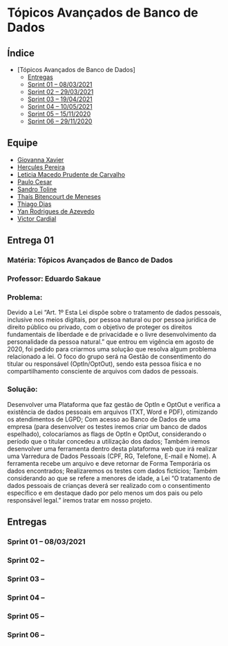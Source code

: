  # Tópicos Avançados de Banco de Dados

## Índice

- [Tópicos Avançados de Banco de Dados]
    - [Entregas](#entregas)
    - [Sprint 01 – 08/03/2021](#sprint-01--29032021)
    - [Sprint 02 – 29/03/2021](#sprint-02--19042021)
    - [Sprint 03 – 19/04/2021](#sprint-03--10052021)
    - [Sprint 04 – 10/05/2021](#sprint-04--01112020)
    - [Sprint 05 – 15/11/2020](#sprint-05--15112020)
    - [Sprint 06 – 29/11/2020](#sprint-06--29112020)

## Equipe

- [Giovanna Xavier](https://https://github.com/giovannaxavierm/)
- [Hercules Pereira](https://github.com/herculespsilva/)
- [Leticia Macedo Prudente de Carvalho](https://www.linkedin.com/mwlite/in/leticia-macedo-prudente-de-carvalho-a0413416a/)
- [Paulo Cesar](https://github.com/paullo97/)
- [Sandro Toline](https://github.com/sandrotoline/)
- [Thaís Bitencourt de Meneses](https://www.linkedin.com/in/thaisbitencourt/)
- [Thiago Dias](https://github.com/ThiagoDisk/)
- [Yan Rodrigues de Azevedo](https://www.linkedin.com/in/yan-rodrigues/)
- [Victor Cardial](https://github.com/VictorCardial/)

## Entrega 01
### Matéria: Tópicos Avançados de Banco de Dados
### Professor: Eduardo Sakaue

### Problema:
Devido a Lei “Art. 1º Esta Lei dispõe sobre o tratamento de dados pessoais, inclusive nos meios digitais, por pessoa natural ou por pessoa jurídica de direito público ou privado, com o objetivo de proteger os direitos fundamentais de liberdade e de privacidade e o livre desenvolvimento da personalidade da pessoa natural.” que entrou em vigência em agosto de 2020, foi pedido para criarmos uma solução que resolva algum problema relacionado a lei.
O foco do grupo será na Gestão de consentimento do titular ou responsável (OptIn/OptOut), sendo esta pessoa física e no compartilhamento consciente de arquivos com dados de pessoais.

### Solução:
Desenvolver uma Plataforma que faz gestão de OptIn e OptOut e verifica a existência de dados pessoais em arquivos (TXT, Word e PDF), otimizando os atendimentos de LGPD;
Com acesso ao Banco de Dados de uma empresa (para desenvolver os testes iremos criar um banco de dados espelhado), colocaríamos as flags de OptIn e OptOut, considerando o período que o titular concedeu a utilização dos dados; 
Também iremos desenvolver uma ferramenta dentro desta plataforma web que irá realizar uma Varredura de Dados Pessoais (CPF, RG, Telefone, E-mail e Nome). A ferramenta recebe um arquivo e deve retornar de Forma Temporária os dados encontrados;
Realizaremos os testes com dados fictícios;
Também considerando ao que se refere a menores de idade, a Lei “O tratamento de dados pessoais de crianças deverá ser realizado com o consentimento específico e em destaque dado por pelo menos um dos pais ou pelo responsável legal.” iremos tratar em nosso projeto.

## Entregas

### Sprint 01 – 08/03/2021

### Sprint 02 – 

### Sprint 03 – 

### Sprint 04 – 

### Sprint 05 – 

### Sprint 06 – 


